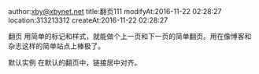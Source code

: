 author:xby@xbynet.net
title:翻页111
modifyAt:2016-11-22 02:28:27
location:313213312
createAt:2016-11-22 02:28:27

翻页
用简单的标记和样式，就能做个上一页和下一页的简单翻页。用在像博客和杂志这样的简单站点上棒极了。

默认实例
在默认的翻页中，链接居中对齐。